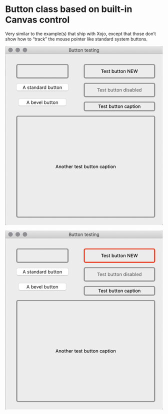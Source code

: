 # Button class based on built-in Canvas control

Very similar to the example(s) that ship with Xojo, except that those don’t show how to “track” the mouse pointer like standard system buttons.

![Screenshot of normal states](/screenshots/normal.jpg)

![Screenshot when rolled over](/screenshots/rolled_over.jpg)

